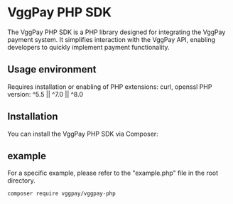 # VggPay PHP SDK

The VggPay PHP SDK is a PHP library designed for integrating the VggPay payment system. It simplifies interaction with the VggPay API, enabling developers to quickly implement payment functionality.
## Usage environment
Requires installation or enabling of PHP extensions: curl, openssl
PHP version: ^5.5 || ^7.0 || ^8.0

## Installation

You can install the VggPay PHP SDK via Composer:

## example
For a specific example, please refer to the "example.php" file in the root directory.

```bash
composer require vggpay/vggpay-php

